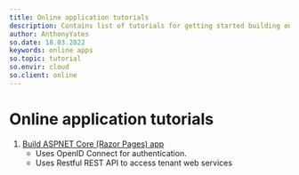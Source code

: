 ```yaml
---
title: Online application tutorials
description: Contains list of tutorials for getting started building online applications.
author: AnthonyYates
so.date: 18.03.2022
keywords: online apps
so.topic: tutorial
so.envir: cloud
so.client: online
---
```


# Online application tutorials

1. [Build ASPNET Core (Razor Pages) app][1]
   * Uses OpenID Connect for authentication.
   * Uses Restful REST API to access tenant web services

<!-- Reference links -->
[1]: create-aspnet-app.yml
